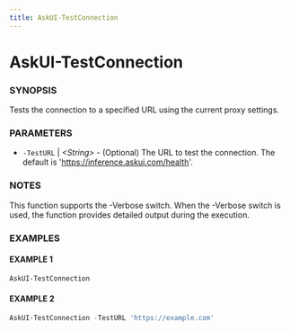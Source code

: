 ```yaml
---
title: AskUI-TestConnection
---
```


# AskUI-TestConnection

### SYNOPSIS

Tests the connection to a specified URL using the current proxy settings.

### PARAMETERS

- `-TestURL` | _&lt;String&gt;_ - (Optional) The URL to test the connection. The default is 'https://inference.askui.com/health'.

### NOTES

This function supports the -Verbose switch. When the -Verbose switch is used,
the function provides detailed output during the execution.

### EXAMPLES

#### EXAMPLE 1

```powershell
AskUI-TestConnection
```
 
#### EXAMPLE 2

```powershell
AskUI-TestConnection -TestURL 'https://example.com'
```

